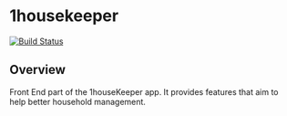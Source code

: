 # 1housekeeper

[![Build Status](https://travis-ci.org/juntao-dev/1housekeeper.svg?branch=master)](https://travis-ci.org/juntao-dev/1housekeeper)

## Overview

Front End part of the 1houseKeeper app. It provides features that aim to help better household management.
